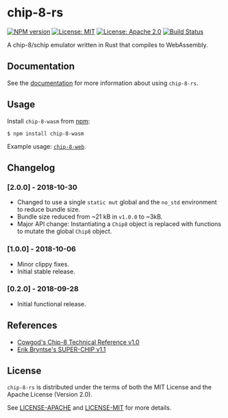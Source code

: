 # chip-8-rs

[![NPM version](https://img.shields.io/npm/v/chip-8-wasm.svg?style=flat)](https://www.npmjs.com/package/chip-8-wasm)
[![License: MIT](https://img.shields.io/badge/License-MIT-yellow.svg)](https://opensource.org/licenses/MIT)
[![License: Apache 2.0](https://img.shields.io/badge/License-Apache%202.0-blue.svg)](https://opensource.org/licenses/Apache-2.0)
[![Build Status](https://travis-ci.org/jeffrey-xiao/chip-8-rs.svg?branch=master)](https://travis-ci.org/jeffrey-xiao/chip-8-rs)

A chip-8/schip emulator written in Rust that compiles to WebAssembly.

## Documentation

See the [documentation](https://jeffreyxiao.me/chip-8-rs) for more information about using
`chip-8-rs`.

## Usage

Install `chip-8-wasm` from [npm](https://www.npmjs.com/):
```
$ npm install chip-8-wasm
```

Example usage: [`chip-8-web`](https://gitlab.com/jeffrey-xiao/chip-8-web).

## Changelog

### [2.0.0] - 2018-10-30

 - Changed to use a single `static mut` global and the `no_std` environment to reduce bundle size.
 - Bundle size reduced from ~21 kB in `v1.0.0` to ~3kB.
 - Major API change: Instantiating a `Chip8` object is replaced with functions to mutate the global
   `Chip8` object.

### [1.0.0] - 2018-10-06

 - Minor clippy fixes.
 - Initial stable release.

### [0.2.0] - 2018-09-28

 - Initial functional release.

## References

 - [Cowgod's Chip-8 Technical Reference v1.0](http://devernay.free.fr/hacks/chip8/C8TECH10.HTM)
 - [Erik Bryntse's SUPER-CHIP v1.1](http://devernay.free.fr/hacks/chip8/schip.txt)

## License

`chip-8-rs` is distributed under the terms of both the MIT License and the Apache License (Version
2.0).

See [LICENSE-APACHE](LICENSE-APACHE) and [LICENSE-MIT](LICENSE-MIT) for more details.
